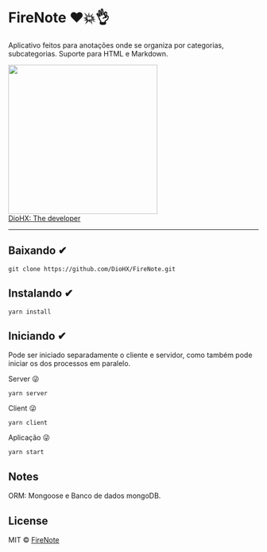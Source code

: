 # FireNote ❤️💥👌

Aplicativo feitos para anotações onde se organiza por categorias, subcategorias. Suporte para HTML e Markdown.

<a href="https://github.com/DioHX" rel="nofollow" target="_blank">
<img src="https://avatars2.githubusercontent.com/u/22456325?s=460&v=4" border-radius="50%" width="300"><br /> 
  DioHX: The developer
</a>

---

## Baixando ✔

```
git clone https://github.com/DioHX/FireNote.git
```

## Instalando ✔

```
yarn install
```

## Iniciando ✔

Pode ser iniciado separadamente o cliente e servidor, como também pode iniciar os dos processos em paralelo.

Server 😜
```
yarn server
```

Client 😜
```
yarn client
```

Aplicação 😜
```
yarn start
```

## Notes

ORM: Mongoose e Banco de dados mongoDB.

## License

MIT © [FireNote](https://raw.githubusercontent.com/DioHX/FireNote/master/LICENSE)

